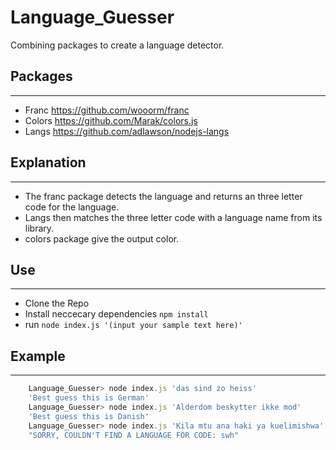 # Language_Guesser

Combining packages to create a language detector.

## Packages
---
* Franc https://github.com/wooorm/franc
* Colors https://github.com/Marak/colors.js
* Langs https://github.com/adlawson/nodejs-langs

## Explanation
---
- The franc package detects the language and returns an three letter code for the language.
- Langs then matches the three letter code with a language name from its library.
- colors package give the output color.

## Use
---
- Clone the Repo
- Install neccecary dependencies `npm install`
- run `node index.js '(input your sample text here)'` 

## Example
---
```js
    Language_Guesser> node index.js 'das sind zo heiss'
    'Best guess this is German'
    Language_Guesser> node index.js 'Alderdom beskytter ikke mod'
    'Best guess this is Danish'
    Language_Guesser> node index.js 'Kila mtu ana haki ya kuelimishwa'
    "SORRY, COULDN'T FIND A LANGUAGE FOR CODE: swh"
```